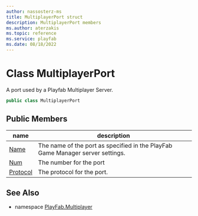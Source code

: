 ```yaml
---
author: nassosterz-ms
title: MultiplayerPort struct
description: MultiplayerPort members
ms.author: aterzakis
ms.topic: reference
ms.service: playfab
ms.date: 08/18/2022
---
```


# Class MultiplayerPort

A port used by a Playfab Multiplayer Server.

```csharp
public class MultiplayerPort
```

## Public Members

| name | description |
| --- | --- |
| [Name](MultiplayerPort/Name.md) | The name of the port as specified in the PlayFab Game Manager server settings. |
| [Num](MultiplayerPort/Num.md) | The number for the port |
| [Protocol](MultiplayerPort/Protocol.md) | The protocol for the port. |

## See Also

* namespace [PlayFab.Multiplayer](../PlayFabMultiplayerSDK.md)
